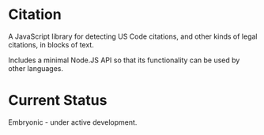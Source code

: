 Citation
========

A JavaScript library for detecting US Code citations, and other kinds of legal citations, in blocks of text.

Includes a minimal Node.JS API so that its functionality can be used by other languages.


Current Status
==============

Embryonic - under active development.